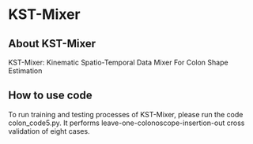 # KST-Mixer

## About KST-Mixer
KST-Mixer: Kinematic Spatio-Temporal Data Mixer For Colon Shape Estimation

## How to use code
To run training and testing processes of KST-Mixer, please run the code colon_code5.py.
It performs leave-one-colonoscope-insertion-out cross validation of eight cases.
